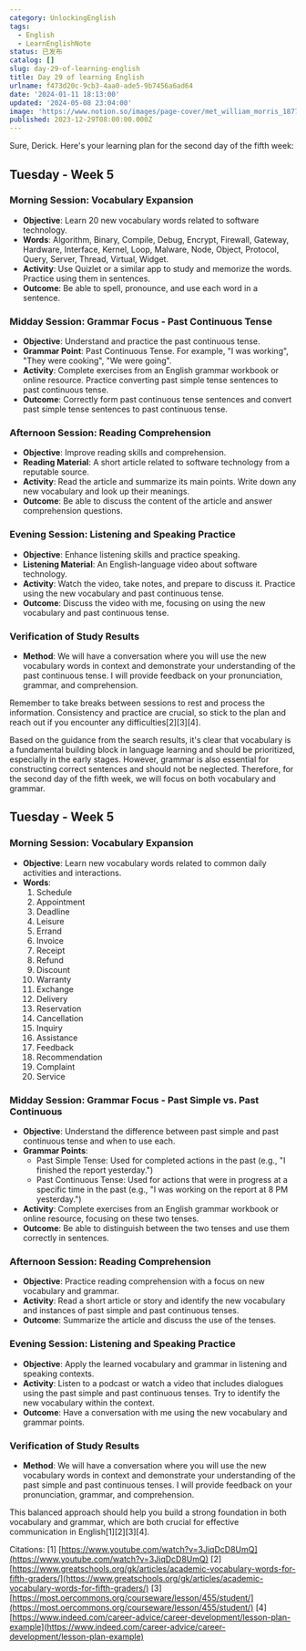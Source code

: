 ```yaml
---
category: UnlockingEnglish
tags:
  - English
  - LearnEnglishNote
status: 已发布
catalog: []
slug: day-29-of-learning-english
title: Day 29 of learning English
urlname: f473d20c-9cb3-4aa0-ade5-9b7456a6ad64
date: '2024-01-11 18:13:00'
updated: '2024-05-08 23:04:00'
image: 'https://www.notion.so/images/page-cover/met_william_morris_1877_willow.jpg'
published: 2023-12-29T08:00:00.000Z
---
```


Sure, Derick. Here's your learning plan for the second day of the fifth week:


## Tuesday - Week 5


### Morning Session: Vocabulary Expansion

- **Objective**: Learn 20 new vocabulary words related to software technology.
- **Words**: Algorithm, Binary, Compile, Debug, Encrypt, Firewall, Gateway, Hardware, Interface, Kernel, Loop, Malware, Node, Object, Protocol, Query, Server, Thread, Virtual, Widget.
- **Activity**: Use Quizlet or a similar app to study and memorize the words. Practice using them in sentences.
- **Outcome**: Be able to spell, pronounce, and use each word in a sentence.

### Midday Session: Grammar Focus - Past Continuous Tense

- **Objective**: Understand and practice the past continuous tense.
- **Grammar Point**: Past Continuous Tense. For example, "I was working", "They were cooking", "We were going".
- **Activity**: Complete exercises from an English grammar workbook or online resource. Practice converting past simple tense sentences to past continuous tense.
- **Outcome**: Correctly form past continuous tense sentences and convert past simple tense sentences to past continuous tense.

### Afternoon Session: Reading Comprehension

- **Objective**: Improve reading skills and comprehension.
- **Reading Material**: A short article related to software technology from a reputable source.
- **Activity**: Read the article and summarize its main points. Write down any new vocabulary and look up their meanings.
- **Outcome**: Be able to discuss the content of the article and answer comprehension questions.

### Evening Session: Listening and Speaking Practice

- **Objective**: Enhance listening skills and practice speaking.
- **Listening Material**: An English-language video about software technology.
- **Activity**: Watch the video, take notes, and prepare to discuss it. Practice using the new vocabulary and past continuous tense.
- **Outcome**: Discuss the video with me, focusing on using the new vocabulary and past continuous tense.

### Verification of Study Results

- **Method**: We will have a conversation where you will use the new vocabulary words in context and demonstrate your understanding of the past continuous tense. I will provide feedback on your pronunciation, grammar, and comprehension.

Remember to take breaks between sessions to rest and process the information. Consistency and practice are crucial, so stick to the plan and reach out if you encounter any difficulties[2][3][4].


Based on the guidance from the search results, it's clear that vocabulary is a fundamental building block in language learning and should be prioritized, especially in the early stages. However, grammar is also essential for constructing correct sentences and should not be neglected. Therefore, for the second day of the fifth week, we will focus on both vocabulary and grammar.


## Tuesday - Week 5


### Morning Session: Vocabulary Expansion

- **Objective**: Learn new vocabulary words related to common daily activities and interactions.
- **Words**:
	1. Schedule
	2. Appointment
	3. Deadline
	4. Leisure
	5. Errand
	6. Invoice
	7. Receipt
	8. Refund
	9. Discount
	10. Warranty
	11. Exchange
	12. Delivery
	13. Reservation
	14. Cancellation
	15. Inquiry
	16. Assistance
	17. Feedback
	18. Recommendation
	19. Complaint
	20. Service

### Midday Session: Grammar Focus - Past Simple vs. Past Continuous

- **Objective**: Understand the difference between past simple and past continuous tense and when to use each.
- **Grammar Points**:
	- Past Simple Tense: Used for completed actions in the past (e.g., "I finished the report yesterday.")
	- Past Continuous Tense: Used for actions that were in progress at a specific time in the past (e.g., "I was working on the report at 8 PM yesterday.")
- **Activity**: Complete exercises from an English grammar workbook or online resource, focusing on these two tenses.
- **Outcome**: Be able to distinguish between the two tenses and use them correctly in sentences.

### Afternoon Session: Reading Comprehension

- **Objective**: Practice reading comprehension with a focus on new vocabulary and grammar.
- **Activity**: Read a short article or story and identify the new vocabulary and instances of past simple and past continuous tenses.
- **Outcome**: Summarize the article and discuss the use of the tenses.

### Evening Session: Listening and Speaking Practice

- **Objective**: Apply the learned vocabulary and grammar in listening and speaking contexts.
- **Activity**: Listen to a podcast or watch a video that includes dialogues using the past simple and past continuous tenses. Try to identify the new vocabulary within the context.
- **Outcome**: Have a conversation with me using the new vocabulary and grammar points.

### Verification of Study Results

- **Method**: We will have a conversation where you will use the new vocabulary words in context and demonstrate your understanding of the past simple and past continuous tenses. I will provide feedback on your pronunciation, grammar, and comprehension.

This balanced approach should help you build a strong foundation in both vocabulary and grammar, which are both crucial for effective communication in English[1][2][3][4].


Citations:
[1] [https://www.youtube.com/watch?v=3JiqDcD8UmQ](https://www.youtube.com/watch?v=3JiqDcD8UmQ)
[2] [https://www.greatschools.org/gk/articles/academic-vocabulary-words-for-fifth-graders/](https://www.greatschools.org/gk/articles/academic-vocabulary-words-for-fifth-graders/)
[3] [https://most.oercommons.org/courseware/lesson/455/student/](https://most.oercommons.org/courseware/lesson/455/student/)
[4] [https://www.indeed.com/career-advice/career-development/lesson-plan-example](https://www.indeed.com/career-advice/career-development/lesson-plan-example)

